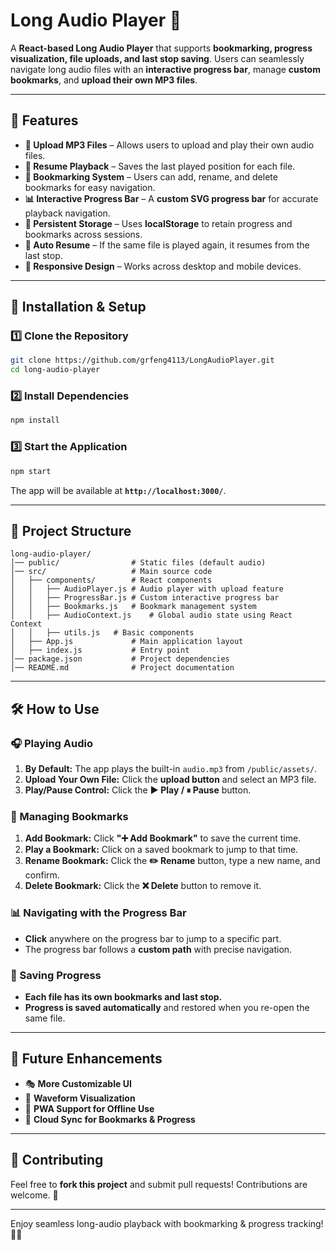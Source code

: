 # **Long Audio Player 🎵**

A **React-based Long Audio Player** that supports **bookmarking, progress visualization, file uploads, and last stop saving**. Users can seamlessly navigate long audio files with an **interactive progress bar**, manage **custom bookmarks**, and **upload their own MP3 files**.

---

## **📌 Features**
- **📂 Upload MP3 Files** – Allows users to upload and play their own audio files.
- **🎵 Resume Playback** – Saves the last played position for each file.
- **🔖 Bookmarking System** – Users can add, rename, and delete bookmarks for easy navigation.
- **📊 Interactive Progress Bar** – A **custom SVG progress bar** for accurate playback navigation.
- **💾 Persistent Storage** – Uses **localStorage** to retain progress and bookmarks across sessions.
- **🔁 Auto Resume** – If the same file is played again, it resumes from the last stop.
- **📱 Responsive Design** – Works across desktop and mobile devices.

---

## **🚀 Installation & Setup**
### **1️⃣ Clone the Repository**
```sh
git clone https://github.com/grfeng4113/LongAudioPlayer.git
cd long-audio-player
```

### **2️⃣ Install Dependencies**
```sh
npm install
```

### **3️⃣ Start the Application**
```sh
npm start
```
The app will be available at **`http://localhost:3000/`**.

---

## **📁 Project Structure**
```
long-audio-player/
│── public/                # Static files (default audio)
│── src/                   # Main source code
│   ├── components/        # React components
│   │   ├── AudioPlayer.js # Audio player with upload feature
│   │   ├── ProgressBar.js # Custom interactive progress bar
│   │   ├── Bookmarks.js   # Bookmark management system
│   │   ├── AudioContext.js    # Global audio state using React Context
│   │   ├── utils.js   # Basic components
│   ├── App.js             # Main application layout
│   ├── index.js           # Entry point
│── package.json           # Project dependencies
│── README.md              # Project documentation
```

---

## **🛠 How to Use**
### **🎧 Playing Audio**
1. **By Default:** The app plays the built-in `audio.mp3` from `/public/assets/`.
2. **Upload Your Own File:** Click the **upload button** and select an MP3 file.
3. **Play/Pause Control:** Click the **▶️ Play / ⏸ Pause** button.

### **🔖 Managing Bookmarks**
1. **Add Bookmark:** Click **"➕ Add Bookmark"** to save the current time.
2. **Play a Bookmark:** Click on a saved bookmark to jump to that time.
3. **Rename Bookmark:** Click the **✏️ Rename** button, type a new name, and confirm.
4. **Delete Bookmark:** Click the **❌ Delete** button to remove it.

### **📊 Navigating with the Progress Bar**
- **Click** anywhere on the progress bar to jump to a specific part.
- The progress bar follows a **custom path** with precise navigation.

### **💾 Saving Progress**
- **Each file has its own bookmarks and last stop.**
- **Progress is saved automatically** and restored when you re-open the same file.

---

## **📌 Future Enhancements**
- 🎭 **More Customizable UI**
- 🎼 **Waveform Visualization**
- 📱 **PWA Support for Offline Use**
- 🚀 **Cloud Sync for Bookmarks & Progress**

---

## **🤝 Contributing**
Feel free to **fork this project** and submit pull requests! Contributions are welcome. 🎉

---

Enjoy seamless long-audio playback with bookmarking & progress tracking! 🚀🎶
